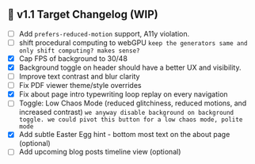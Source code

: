 ## 📅 v1.1 Target Changelog (WIP)

* [ ] Add `prefers-reduced-motion` support, A11y violation.
* [ ] shift procedural computing to webGPU
      `keep the generators same and only shift computing? makes sense?`
* [x] Cap FPS of background to 30/48
* [x] Background toggle on header should have a better UX and visibility.
* [ ] Improve text contrast and blur clarity
* [ ] Fix PDF viewer theme/style overrides
* [x] Fix about page intro typewriting loop replay on every navigation
* [ ] Toggle: Low Chaos Mode (reduced glitchiness, reduced motions, and increased contrast)
         `we anyway disable background on background toggle. we could pivot this button for a low chaos mode, polite mode`
* [x] Add subtle Easter Egg hint - bottom most text on the about page (optional) 
* [ ] Add upcoming blog posts timeline view (optional)